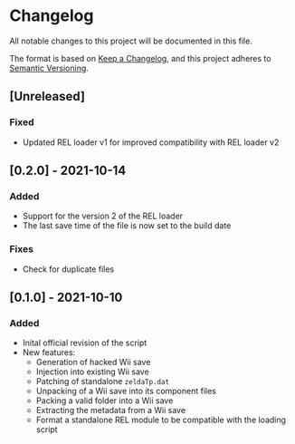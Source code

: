 # Changelog
All notable changes to this project will be documented in this file.

The format is based on [Keep a Changelog](https://keepachangelog.com/en/1.0.0/),
and this project adheres to [Semantic Versioning](https://semver.org/spec/v2.0.0.html).

## [Unreleased]
### Fixed
- Updated REL loader v1 for improved compatibility with REL loader v2

## [0.2.0] - 2021-10-14
### Added
- Support for the version 2 of the REL loader
- The last save time of the file is now set to the build date

### Fixes
- Check for duplicate files

## [0.1.0] - 2021-10-10
### Added
- Inital official revision of the script
- New features:
  - Generation of hacked Wii save
  - Injection into existing Wii save
  - Patching of standalone `zeldaTp.dat`
  - Unpacking of a Wii save into its component files
  - Packing a valid folder into a Wii save
  - Extracting the metadata from a Wii save
  - Format a standalone REL module to be compatible with the loading script